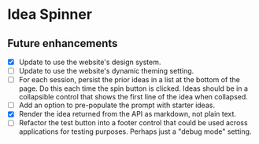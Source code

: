 # Idea Spinner
## Future enhancements
- [x] Update to use the website's design system.
- [ ] Update to use the website's dynamic theming setting.
- [ ] For each session, persist the prior ideas in a list at the bottom of the page.  Do this each time the spin button is clicked.  Ideas should be in a collapsible control that shows the first line of the idea when collapsed.  
- [ ] Add an option to pre-populate the prompt with starter ideas.
- [x] Render the idea returned from the API as markdown, not plain text.  
- [ ] Refactor the test button into a footer control that could be used across applications for testing purposes.  Perhaps just a "debug mode" setting.